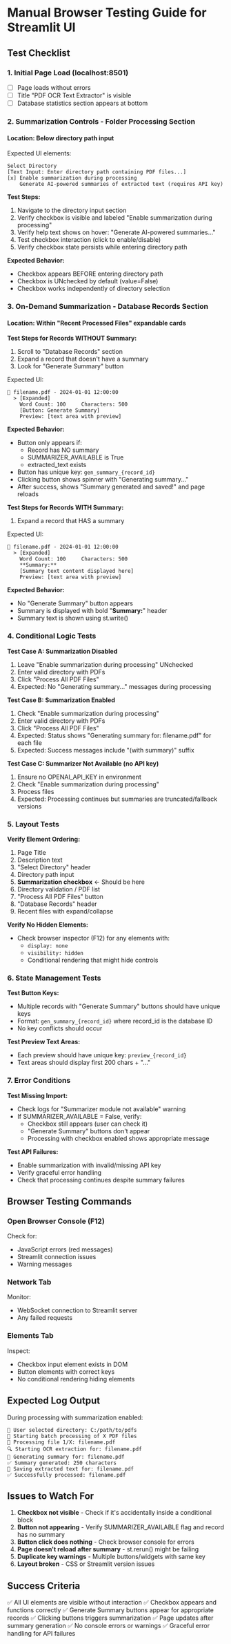 # Manual Browser Testing Guide for Streamlit UI

## Test Checklist

### 1. Initial Page Load (localhost:8501)
- [ ] Page loads without errors
- [ ] Title "PDF OCR Text Extractor" is visible
- [ ] Database statistics section appears at bottom

### 2. Summarization Controls - Folder Processing Section

#### Location: Below directory path input
Expected UI elements:
```
Select Directory
[Text Input: Enter directory path containing PDF files...]
[x] Enable summarization during processing
    Generate AI-powered summaries of extracted text (requires API key)
```

**Test Steps:**
1. Navigate to the directory input section
2. Verify checkbox is visible and labeled "Enable summarization during processing"
3. Verify help text shows on hover: "Generate AI-powered summaries..."
4. Test checkbox interaction (click to enable/disable)
5. Verify checkbox state persists while entering directory path

**Expected Behavior:**
- Checkbox appears BEFORE entering directory path
- Checkbox is UNchecked by default (value=False)
- Checkbox works independently of directory selection

### 3. On-Demand Summarization - Database Records Section

#### Location: Within "Recent Processed Files" expandable cards

**Test Steps for Records WITHOUT Summary:**
1. Scroll to "Database Records" section
2. Expand a record that doesn't have a summary
3. Look for "Generate Summary" button

Expected UI:
```
📄 filename.pdf - 2024-01-01 12:00:00
  > [Expanded]
    Word Count: 100     Characters: 500
    [Button: Generate Summary]
    Preview: [text area with preview]
```

**Expected Behavior:**
- Button only appears if:
  - Record has NO summary
  - SUMMARIZER_AVAILABLE is True
  - extracted_text exists
- Button has unique key: `gen_summary_{record_id}`
- Clicking button shows spinner with "Generating summary..."
- After success, shows "Summary generated and saved!" and page reloads

**Test Steps for Records WITH Summary:**
1. Expand a record that HAS a summary

Expected UI:
```
📄 filename.pdf - 2024-01-01 12:00:00
  > [Expanded]
    Word Count: 100     Characters: 500
    **Summary:**
    [Summary text content displayed here]
    Preview: [text area with preview]
```

**Expected Behavior:**
- No "Generate Summary" button appears
- Summary is displayed with bold "**Summary:**" header
- Summary text is shown using st.write()

### 4. Conditional Logic Tests

**Test Case A: Summarization Disabled**
1. Leave "Enable summarization during processing" UNchecked
2. Enter valid directory with PDFs
3. Click "Process All PDF Files"
4. Expected: No "Generating summary..." messages during processing

**Test Case B: Summarization Enabled**
1. Check "Enable summarization during processing"
2. Enter valid directory with PDFs
3. Click "Process All PDF Files"
4. Expected: Status shows "Generating summary for: filename.pdf" for each file
5. Expected: Success messages include "(with summary)" suffix

**Test Case C: Summarizer Not Available (no API key)**
1. Ensure no OPENAI_API_KEY in environment
2. Check "Enable summarization during processing"
3. Process files
4. Expected: Processing continues but summaries are truncated/fallback versions

### 5. Layout Tests

**Verify Element Ordering:**
1. Page Title
2. Description text
3. "Select Directory" header
4. Directory path input
5. **Summarization checkbox** ← Should be here
6. Directory validation / PDF list
7. "Process All PDF Files" button
8. "Database Records" header
9. Recent files with expand/collapse

**Verify No Hidden Elements:**
- Check browser inspector (F12) for any elements with:
  - `display: none`
  - `visibility: hidden`
  - Conditional rendering that might hide controls

### 6. State Management Tests

**Test Button Keys:**
- Multiple records with "Generate Summary" buttons should have unique keys
- Format: `gen_summary_{record_id}` where record_id is the database ID
- No key conflicts should occur

**Test Preview Text Areas:**
- Each preview should have unique key: `preview_{record_id}`
- Text areas should display first 200 chars + "..."

### 7. Error Conditions

**Test Missing Import:**
- Check logs for "Summarizer module not available" warning
- If SUMMARIZER_AVAILABLE = False, verify:
  - Checkbox still appears (user can check it)
  - "Generate Summary" buttons don't appear
  - Processing with checkbox enabled shows appropriate message

**Test API Failures:**
- Enable summarization with invalid/missing API key
- Verify graceful error handling
- Check that processing continues despite summary failures

## Browser Testing Commands

### Open Browser Console (F12)
Check for:
- JavaScript errors (red messages)
- Streamlit connection issues
- Warning messages

### Network Tab
Monitor:
- WebSocket connection to Streamlit server
- Any failed requests

### Elements Tab
Inspect:
- Checkbox input element exists in DOM
- Button elements with correct keys
- No conditional rendering hiding elements

## Expected Log Output

During processing with summarization enabled:
```
📁 User selected directory: C:/path/to/pdfs
🚀 Starting batch processing of X PDF files
🔄 Processing file 1/X: filename.pdf
🔍 Starting OCR extraction for: filename.pdf
📝 Generating summary for: filename.pdf
✅ Summary generated: 250 characters
💾 Saving extracted text for: filename.pdf
✅ Successfully processed: filename.pdf
```

## Issues to Watch For

1. **Checkbox not visible** - Check if it's accidentally inside a conditional block
2. **Button not appearing** - Verify SUMMARIZER_AVAILABLE flag and record has no summary
3. **Button click does nothing** - Check browser console for errors
4. **Page doesn't reload after summary** - st.rerun() might be failing
5. **Duplicate key warnings** - Multiple buttons/widgets with same key
6. **Layout broken** - CSS or Streamlit version issues

## Success Criteria

✅ All UI elements are visible without interaction
✅ Checkbox appears and functions correctly
✅ Generate Summary buttons appear for appropriate records
✅ Clicking buttons triggers summarization
✅ Page updates after summary generation
✅ No console errors or warnings
✅ Graceful error handling for API failures

